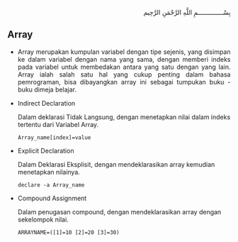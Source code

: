 <p align="right">
بِسْــــــــــــــمِ اللَّهِ الرَّحْمَنِ الرَّحِيم 
</p>

## Array

* <p align=justify>Array merupakan kumpulan variabel dengan tipe sejenis, yang  disimpan  ke  dalam  variabel  dengan  nama  yang sama,  dengan  memberi indeks  pada  variabel  untuk  membedakan  antara  yang  satu  dengan yang lain. Array ialah salah satu hal yang cukup penting dalam bahasa pemrograman, bisa dibayangkan array ini sebagai tumpukan buku - buku dimeja belajar.</p>

* Indirect Declaration 
  <p>Dalam deklarasi Tidak Langsung, dengan menetapkan nilai dalam indeks tertentu dari Variabel Array.</p>
  
  ```
  Array_name[index]=value
  ```
  
* Explicit Declaration
  <p>Dalam Deklarasi Eksplisit, dengan mendeklarasikan array kemudian menetapkan nilainya.</p>
  
  ```
  declare -a Array_name
  ```
  
* Compound Assignment
  <p>Dalam penugasan compound, dengan mendeklarasikan array dengan sekelompok nilai.</p>
  
  ```
  ARRAYNAME=([1]=10 [2]=20 [3]=30)
  ```
  
  
